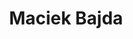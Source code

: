---
identifier: maciek-bajda
title: Maciek Bajda
#website: 

bio: Maciek is a self-taught JavaScript developer. Whilst limited in experience, Maciek is a keen learner and has shown talent on the projects he's worked on at Code-Operative.

image_source: '/assets/img/profile/maciek.jpg'
---